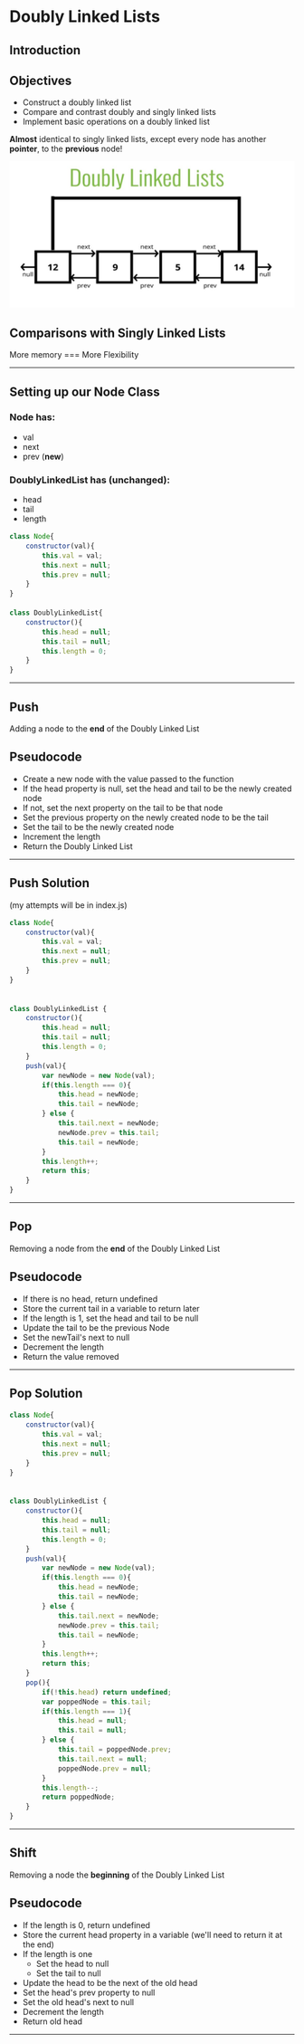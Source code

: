 # Doubly Linked Lists

## Introduction

## Objectives
- Construct a doubly linked list
- Compare and contrast doubly and singly linked lists
- Implement basic operations on a doubly linked list

**Almost** identical to singly linked lists, except every node has another **pointer**, to the **previous** node!

![doubly linked list](./1.jpg)

## Comparisons with Singly Linked Lists
More memory === More Flexibility 

---

## Setting up our Node Class

### Node has:
- val
- next
- prev (**new**)

### DoublyLinkedList has (unchanged):
- head
- tail
- length


```js
class Node{
    constructor(val){
        this.val = val;
        this.next = null;
        this.prev = null;
    }
}

class DoublyLinkedList{
    constructor(){
        this.head = null;
        this.tail = null;
        this.length = 0;
    }
}
```

---

## Push
Adding a node to the **end** of the Doubly Linked List

## Pseudocode
- Create a new node with the value passed to the function
- If the head property is null, set the head and tail to be the newly created node
- If not, set the next property on the tail to be that node
- Set the previous property on the newly created node to be the tail
- Set the tail to be the newly created node
- Increment the length
- Return the Doubly Linked List

---

## Push Solution

(my attempts will be in index.js)

```js
class Node{
    constructor(val){
        this.val = val;
        this.next = null;
        this.prev = null;
    }
}


class DoublyLinkedList {
    constructor(){
        this.head = null;
        this.tail = null;
        this.length = 0;
    }
    push(val){
        var newNode = new Node(val);
        if(this.length === 0){
            this.head = newNode;
            this.tail = newNode;
        } else {
            this.tail.next = newNode;
            newNode.prev = this.tail;
            this.tail = newNode;
        }
        this.length++;
        return this;
    }
}
```

---

## Pop
Removing a node from the **end** of the Doubly Linked List

## Pseudocode
- If there is no head, return undefined
- Store the current tail in a variable to return later
- If the length is 1, set the head and tail to be null
- Update the tail to be the previous Node
- Set the newTail's next to null
- Decrement the length
- Return the value removed

---

## Pop Solution

```js
class Node{
    constructor(val){
        this.val = val;
        this.next = null;
        this.prev = null;
    }
}


class DoublyLinkedList {
    constructor(){
        this.head = null;
        this.tail = null;
        this.length = 0;
    }
    push(val){
        var newNode = new Node(val);
        if(this.length === 0){
            this.head = newNode;
            this.tail = newNode;
        } else {
            this.tail.next = newNode;
            newNode.prev = this.tail;
            this.tail = newNode;
        }
        this.length++;
        return this;
    } 
    pop(){
        if(!this.head) return undefined;
        var poppedNode = this.tail;
        if(this.length === 1){
            this.head = null;
            this.tail = null;
        } else {
            this.tail = poppedNode.prev;
            this.tail.next = null;
            poppedNode.prev = null;
        }
        this.length--;
        return poppedNode;
    }
}
```

---

## Shift
Removing a node the **beginning** of the Doubly Linked List

## Pseudocode
- If the length is 0, return undefined
- Store the current head property in a variable (we'll need to return it at the end)
- If the length is one
    - Set the head to null
    - Set the tail to null
- Update the head to be the next of the old head
- Set the head's prev property to null
- Set the old head's next to null
- Decrement the length
- Return old head

---


